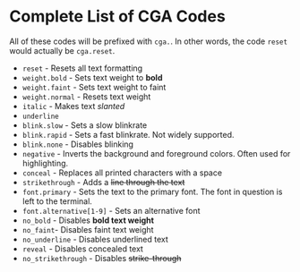 # Complete List of CGA Codes

All of these codes will be prefixed with `cga.`. In other words, the code `reset` would actually be `cga.reset`.

* `reset` - Resets all text formatting
* `weight.bold` - Sets text weight to **bold**
* `weight.faint` - Sets text weight to faint
* `weight.normal` - Resets text weight
* `italic` - Makes text *slanted*
* `underline`
* `blink.slow` - Sets a slow blinkrate
* `blink.rapid` - Sets a fast blinkrate. Not widely supported.
* `blink.none` - Disables blinking
* `negative` - Inverts the background and foreground colors. Often used for highlighting.
* `conceal` - Replaces all printed characters with a space
* `strikethrough` - Adds a ~~line through the text~~
* `font.primary` - Sets the text to the primary font. The font in question is left to the terminal.
* `font.alternative[1-9]` - Sets an alternative font
* `no_bold` - Disables **bold text weight**
* `no_faint`- Disables faint text weight
* `no_underline` - Disables underlined text
* `reveal` - Disables concealed text
* `no_strikethrough` - Disables ~~strike-through~~
